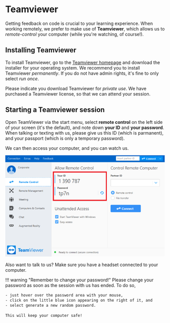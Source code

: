 # Teamviewer

Getting feedback on code is crucial to your learning experience. When working remotely, we prefer to make use of **Teamviewer**,
which allows us to *remote-control* your computer (while you're watching, of course!). 

## Installing Teamviewer

To install Teamviewer, go to the [Teamviewer homepage](https://www.teamviewer.com/en/download/windows/) and download the installer for your operating system.
We recommend you to install Teamviewer *permanently*. If you do not have admin rights, it's fine to only select *run once*.

Please indicate you download Teamviewer for *private use*. We have purchased a Teamviewer license, so that we can attend your session.

## Starting a Teamviewer session

Open TeamViewer via the start menu, select **remote control** on the left side of your screen (it's the default), and note down **your ID** and **your password**. When talking or texting with us, please give us this ID (which is parmanent),
and your passport (which is only a temporary password). 

We can then access your computer, and you can watch us.

![Screenshot of Teamviewer](teamviewer.png)

Also want to talk to us? Make sure you have a headset connected to your computer.

!!! warning "Remember to change your password!"
	Please change your password as soon as the session with us has ended. 
	To do so, 
	
	- just hover over the password area with your mouse, 
	- click on the little blue icon appearing on the right of it, and 
	- select generate a new random password.
	
	This will keep your computer safe!
	
